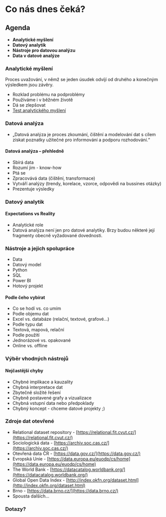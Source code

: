 # Co nás dnes čeká?

## Agenda

- **Analytické myšlení**
- **Datový analytik**
- **Nástroje pro datovou analýzu**
- **Data v datové analýze**

### Analytické myšlení

Proces uvažování, v němž se jeden úsudek odvíjí od druhého a konečným výsledkem jsou závěry.
- Rozklad problému na podproblémy
- Používáme i v běžném životě
- Dá se zlepšovat
- [Test analytického myšlení](https://temp.buchtic.net/Analyticke_mysleni.pdf)

### Datová analýza

- „Datová analýza je proces zkoumání, čištění a modelování dat s cílem získat poznatky užitečné pro informování a podporu rozhodování.“

#### Datová analýza – přehledně

- Sbírá data
- Rozumí jim - know-how
- Ptá se
- Zpracovává data (čištění, transformace)
- Vytváří analýzy (trendy, korelace, vzorce, odpovědi na bussines otázky)
- Prezentuje výsledky

### Datový analytik

#### Expectations vs Reality

- Analytické role
- Datová analýza není jen pro datové analytiky. Brzy budou některé její fragmenty obecně vyžadované dovednosti.

### Nástroje a jejich spolupráce

- Data
- Datový model
- Python
- SQL
- Power BI
- Hotový projekt

#### Podle čeho vybírat

- Co se hodí vs. co umím
- Podle objemu dat
- Excel vs. databáze (relační, textové, grafové…)
- Podle typu dat
- Textová, mapová, relační
- Podle použití
- Jednorázové vs. opakované
- Online vs. offline

### Výběr vhodných nástrojů

#### Nejčastější chyby

- Chybné implikace a kauzality
- Chybná interpretace dat
- Zbytečně složité řešení
- Chybně postavené grafy a vizualizace
- Chybná vstupní data nebo předpoklady
- Chybný koncept - chceme datové projekty ;)

### Zdroje dat otevřené

- Relational dataset repository - [https://relational.fit.cvut.cz/](https://relational.fit.cvut.cz/)
- Sociologická data - [https://archiv.soc.cas.cz/](https://archiv.soc.cas.cz/)
- Otevřená data ČR - [https://data.gov.cz/](https://data.gov.cz/)
- Evropská Unie - [https://data.europa.eu/euodp/cs/home](https://data.europa.eu/euodp/cs/home)
- The World Bank - [https://datacatalog.worldbank.org/](https://datacatalog.worldbank.org/)
- Global Open Data Index - [http://index.okfn.org/dataset.html](http://index.okfn.org/dataset.html)
- Brno - [https://data.brno.cz/](https://data.brno.cz/)
- Spousta dalších...

### Dotazy?
